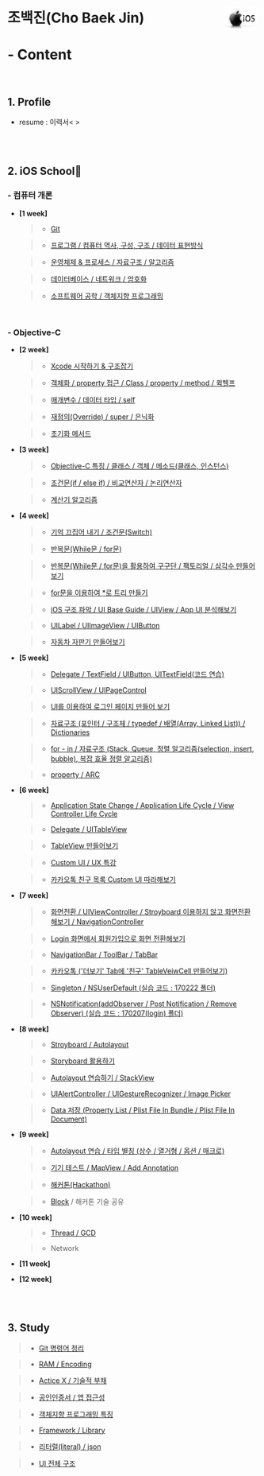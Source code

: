 # 조백진(Cho Baek Jin)<a href="url"><img src="Study/Image/apple-logo.png" align="right" height="48" ></a>


# - Content

<br>

## 1. Profile
- resume : 이력서< >

<br><br>

## 2. iOS School🍎
### - 컴퓨터 개론

- **[1 week]**
  
	>- [Git](https://github.com/BaekJinCho/iOS.school/tree/master/ConceptProject/170109)
	
	>- [프로그램 / 컴퓨터 역사, 구성, 구조 / 데이터 표현방식](https://github.com/BaekJinCho/iOS.school/tree/master/ConceptProject/170110)
	
	>- [운영체제 & 프로세스 / 자료구조 / 알고리즘](https://github.com/BaekJinCho/iOS.school/tree/master/ConceptProject/170111)
	
	>- [데이터베이스 / 네트워크 / 암호화](https://github.com/BaekJinCho/iOS.school/tree/master/ConceptProject/170112)
	
	>- [소프트웨어 공학 / 객체지향 프로그래밍](https://github.com/BaekJinCho/iOS.school/tree/master/ConceptProject/170113)


<br>

### - Objective-C

- **[2 week]**

	>- [Xcode 시작하기 & 구조잡기](https://github.com/BaekJinCho/iOS.school/tree/master/ConceptProject/170116)
	
	>-  [객체화 / property 접근 / Class / property / method / 퀵헬프](https://github.com/BaekJinCho/iOS.school/tree/master/ConceptProject/170117)
	
	>- [매개변수 / 데이터 타입 / self](https://github.com/BaekJinCho/iOS.school/tree/master/ConceptProject/17011819)
	
	>- [재정의(Override) / super / 은닉화](https://github.com/BaekJinCho/iOS.school/tree/master/ConceptProject/170119)
	
	>- [초기화 메서드](https://github.com/BaekJinCho/iOS.school/tree/master/ConceptProject/170120)

- **[3 week]**

	>- [Objective-C 특징 / 클래스 / 객체 / 메소드(클래스, 인스턴스)](https://github.com/BaekJinCho/iOS.school/tree/master/ConceptProject/170123)
	
	>- [조건문(if / else if) / 비교연산자 / 논리연산자](https://github.com/BaekJinCho/iOS.school/tree/master/ConceptProject/170124) 
	
	>- [계산기 알고리즘](https://github.com/BaekJinCho/iOS.school/tree/master/Study/Study5)  

- **[4 week]**

	>- [기억 끄집어 내기 / 조건문(Switch)](ConceptProject/170131)
	
	>- [반복문(While문 / for문)](ConceptProject/170201)
	
	>- [반복문(While문 / for문)을 활용하여 구구단 / 팩토리얼 / 삼각수 만들어보기](ConceptProject/170201(Exam))
	
	>- [for문을 이용하여 *로 트리 만들기](ConceptProject/170202(StarTree))
	
	>- [iOS 구조 파악 / UI Base Guide / UIView / App UI 분석해보기](ConceptProject/170202)
	
	>- [UILabel / UIImageView / UIButton](ConceptProject/170203)
	
	>- [자동차 자판기 만들어보기](ConceptProject/170205(VendingMachine))

- **[5 week]**

	>- [Delegate / TextField / UIButton, UITextField(코드 연습)](ConceptProject/170206) 
	
	>- [UIScrollView / UIPageControl](ConceptProject/170207)
	
	>- [UI를 이용하여 로그인 페이지 만들어 보기](ConceptProject/170207(Login))
	
	>- [자료구조 (포인터 / 구조체 / typedef / 배열(Array, Linked List)) / Dictionaries](ConceptProject/170208)
	
	>- [for - in / 자료구조 (Stack, Queue, 정렬 알고리즘(selection, insert, bubble), 복잡 효율 정렬 알고리즘)](ConceptProject/170209)
	
	>- [property / ARC](ConceptProject/170210)

- **[6 week]**

	>- [Application State Change / Application Life Cycle / View Controller Life Cycle](ConceptProject/170213)
	
	>- [Delegate / UITableView](ConceptProject/170215)
	
	>- [TableView 만들어보기](ConceptProject/170216)
	
	>- [Custom UI / UX 특강](ConceptProject/170217)
	
	>- [카카오톡 친구 목록 Custom UI 따라해보기](ConceptProject/170219(CustomUI))

- **[7 week]**

	>- [화면전환 / UIViewController / Stroyboard 이용하지 않고 화면전환 해보기 / NavigationController](ConceptProject/170220(UIViewcontroller))
	 
	>- [Login 화면에서 회원가입으로 화면 전환해보기](ConceptProject/170220)
	
	>- [NavigationBar / ToolBar / TabBar](ConceptProject/170221(Navigation))
	
	>- [카카오톡 ('더보기' Tab에 '친구' TableVeiwCell 만들어보기)](ConceptProject/170222)
	
	>- [Singleton / NSUserDefault (실습 코드 : 170222 폴더)](ConceptProject/170223)
	
	>- [NSNotification(addObserver / Post Notification / Remove Observer) (실습 코드 : 170207(login) 폴더)](ConceptProject/170224)

- **[8 week]**
	>- [Stroyboard / Autolayout](ConceptProject/170227)
	
	>- [Storyboard 활용하기](ConceptProject/170227(UseStoryboard))
	
	>- [Autolayout 연습하기 / StackView](ConceptProject/170228(AutoLayout))
	
	>- [UIAlertController / UIGestureRecognizer / Image Picker](ConceptProject/170302)
	
	>- [Data 저장 (Property List / Plist File In Bundle / Plist File In Document)](ConceptProject/170303)

- **[9 week]**

	>- [Autolayout 연습 / 타입 별칭 (상수 / 열거형 / 옵션 / 매크로)](ConceptProject/170306(AutolayoutPractice))
	
	>- [기기 테스트 / MapView / Add Annotation](ConceptProject/170307(MapView))
	
	>- [해커톤(Hackathon)](https://github.com/BaekJinCho/PetmeApp)
	
	>- [Block](ConceptProject/170310(BlockPractice)) / 해커톤 기술 공유

- **[10 week]**

	>- [Thread / GCD](ConceptProject/170313(Thread))
	
	>- Network

- **[11 week]**

- **[12 week]**

<br><br>

## 3. Study

> - [Git 명령어 정리](Study/Study6)

> - [RAM / Encoding](https://github.com/BaekJinCho/iOS.school/tree/master/Study/Study)

> - [Actice X / 기술적 부채](https://github.com/BaekJinCho/iOS.school/tree/master/Study/Study1)

> - [공인인증서 / 앱 접근성](https://github.com/BaekJinCho/iOS.school/tree/master/Study/Study2)

> - [객체지향 프로그래밍 특징](https://github.com/BaekJinCho/iOS.school/tree/master/Study/Study3)

> - [Framework / Library](https://github.com/BaekJinCho/iOS.school/tree/master/Study/Study4)

> - [리터럴(literal) / json](Study/Study7)

> - [UI 전체 구조](Study/Study8)